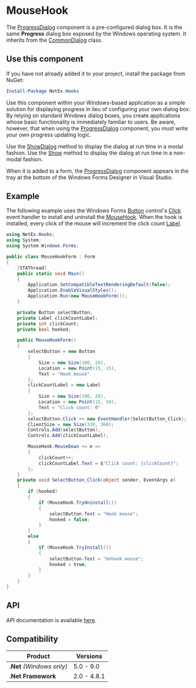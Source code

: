 # MouseHook
The [ProgressDialog](xref:NetEx.Dialogs.WinForms.ProgressDialog) component is a pre-configured dialog box. It is the same <b>Progress</b> dialog box exposed by the Windows operating system. It inherits from the [CommonDialog](xref:System.Windows.Forms.CommonDialog) class.

## Use this component

If you have not already added it to your project, install the package from NuGet:

```powershell
Install-Package NetEx.Hooks
```

Use this component within your Windows-based application as a simple solution for displaying progress in lieu of configuring your own dialog box. By relying on standard Windows dialog boxes, you create applications whose basic functionality is immediately familiar to users. Be aware, however, that when using the [ProgressDialog](xref:NetEx.Dialogs.WinForms.ProgressDialog) component, you must write your own progress updating logic.

Use the [ShowDialog](xref:System.Windows.Forms.CommonDialog.ShowDialog) method to display the dialog at run time in a modal fashion. Use the [Show](xref:NetEx.Dialogs.WinForms.ProgressDialog.Show) method to display the dialog at run time in a non-modal fashion.

When it is added to a form, the [ProgressDialog](xref:NetEx.Dialogs.WinForms.ProgressDialog) component appears in the tray at the bottom of the Windows Forms Designer in Visual Studio.

## Example

The following example uses the Windows Forms [Button](xref:System.Windows.Forms.Button) control's [Click](xref:System.Windows.Forms.Control.Click) event handler to install and uninstall the [MouseHook](xref:NetEx.Hooks.MouseHook). When the hook is installed, every click of the mouse will increment the click count [Label](xref:System.Windows.Forms.Label).

```csharp
using NetEx.Hooks;
using System;
using System.Windows.Forms;

public class MouseHookForm : Form
{
    [STAThread]
    public static void Main()
    {
        Application.SetCompatibleTextRenderingDefault(false);
        Application.EnableVisualStyles();
        Application.Run(new MouseHookForm());
    }

    private Button selectButton;
    private Label clickCountLabel;
    private int clickCount;
    private bool hooked;

    public MouseHookForm()
    {
        selectButton = new Button
        {
            Size = new Size(100, 20),
            Location = new Point(15, 15),
            Text = "Hook mouse"
        };
        clickCountLabel = new Label
        {
            Size = new Size(100, 20),
            Location = new Point(15, 50),
            Text = "Click count: 0"
        };
        selectButton.Click += new EventHandler(SelectButton_Click);
        ClientSize = new Size(330, 360);
        Controls.Add(selectButton);
        Controls.Add(clickCountLabel);

        MouseHook.MouseDown += e =>
        {
            clickCount++;
            clickCountLabel.Text = $"Click count: {clickCount}";
        };
    }
    private void SelectButton_Click(object sender, EventArgs e)
    {
        if (hooked)
        {
            if (MouseHook.TryUninstall())
            {
                selectButton.Text = "Hook mouse";
                hooked = false;
            }
        }
        else
        {
            if (MouseHook.TryInstall())
            {
                selectButton.Text = "Unhook mouse";
                hooked = true;
            }
        }
    }
}
```

## API

API documentation is available [here](xref:NetEx.Dialogs.WinForms.ProgressDialog).

## Compatibility

| Product                   | Versions    |
|---------------------------|-------------|
| **.Net** *(Windows only)* | 5.0 - 9.0   |
| **.Net Framework**        | 2.0 - 4.8.1 |